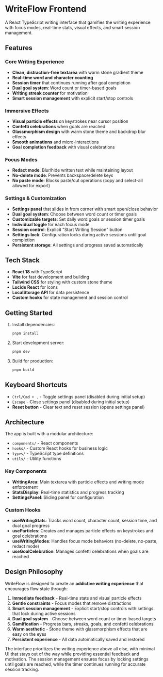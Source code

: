 # WriteFlow Frontend

A React TypeScript writing interface that gamifies the writing experience with focus modes, real-time stats, visual effects, and smart session management.

## Features

### Core Writing Experience
- **Clean, distraction-free textarea** with warm stone gradient theme
- **Real-time word and character counting**
- **Session timer** that continues running after goal completion
- **Dual goal system**: Word count or timer-based goals
- **Writing streak counter** for motivation
- **Smart session management** with explicit start/stop controls

### Immersive Effects
- **Visual particle effects** on keystrokes near cursor position
- **Confetti celebrations** when goals are reached
- **Glassmorphism design** with warm stone theme and backdrop blur effects
- **Smooth animations** and micro-interactions
- **Goal completion feedback** with visual celebrations

### Focus Modes
- **Redact mode**: Blur/hide written text while maintaining layout
- **No-delete mode**: Prevents backspace/delete keys
- **No paste mode**: Blocks paste/cut operations (copy and select-all allowed for export)

### Settings & Customization
- **Settings panel** that slides in from corner with smart open/close behavior
- **Dual goal system**: Choose between word count or timer goals
- **Customizable targets**: Set daily word goals or session timer goals
- **Individual toggle** for each focus mode
- **Session control**: Explicit "Start Writing Session" button
- **Settings lock**: Configuration locks during active sessions until goal completion
- **Persistent storage**: All settings and progress saved automatically

## Tech Stack

- **React 18** with TypeScript
- **Vite** for fast development and building
- **Tailwind CSS** for styling with custom stone theme
- **Lucide React** for icons
- **LocalStorage API** for data persistence
- **Custom hooks** for state management and session control

## Getting Started

1. Install dependencies:
   ```bash
   pnpm install
   ```

2. Start development server:
   ```bash
   pnpm dev
   ```

3. Build for production:
   ```bash
   pnpm build
   ```

## Keyboard Shortcuts

- `Ctrl/Cmd + ,` - Toggle settings panel (disabled during initial setup)
- `Escape` - Close settings panel (disabled during initial setup)
- **Reset button** - Clear text and reset session (opens settings panel)

## Architecture

The app is built with a modular architecture:

- `components/` - React components
- `hooks/` - Custom React hooks for business logic
- `types/` - TypeScript type definitions
- `utils/` - Utility functions

### Key Components

- **WritingArea**: Main textarea with particle effects and writing mode enforcement
- **StatsDisplay**: Real-time statistics and progress tracking
- **SettingsPanel**: Sliding panel for configuration

### Custom Hooks

- **useWritingStats**: Tracks word count, character count, session time, and dual goal progress
- **useParticles**: Creates and manages particle effects on keystrokes and goal celebrations
- **useWritingModes**: Handles focus mode behaviors (no-delete, no-paste, redact mode)
- **useGoalCelebration**: Manages confetti celebrations when goals are reached

## Design Philosophy

WriteFlow is designed to create an **addictive writing experience** that encourages flow state through:

1. **Immediate feedback** - Real-time stats and visual particle effects
2. **Gentle constraints** - Focus modes that remove distractions
3. **Smart session management** - Explicit start/stop controls with settings that lock during active sessions
4. **Dual goal system** - Choose between word count or timer-based targets
5. **Gamification** - Progress bars, streaks, goals, and confetti celebrations
6. **Warm aesthetic** - Stone theme with glassmorphism effects that are easy on the eyes
7. **Persistent experience** - All data automatically saved and restored

The interface prioritizes the writing experience above all else, with minimal UI that stays out of the way while providing essential feedback and motivation. The session management ensures focus by locking settings until goals are reached, while the timer continues running for accurate session tracking.
